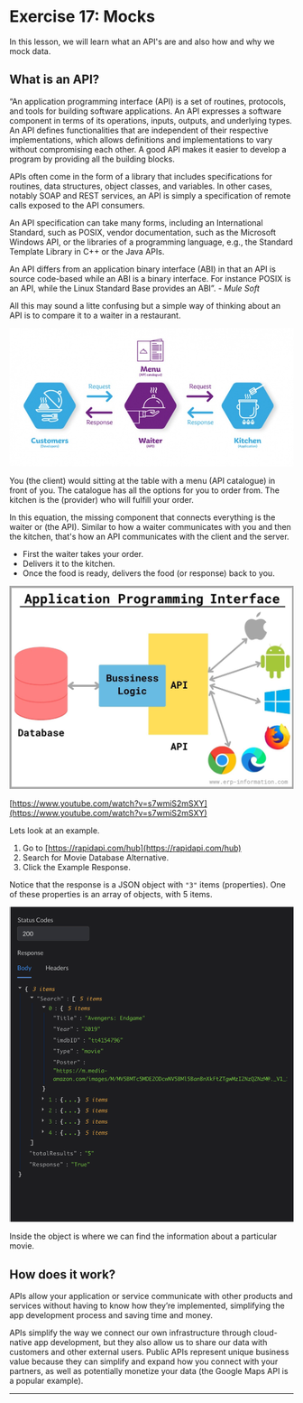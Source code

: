 # Exercise 17: Mocks

In this lesson, we will learn what an  API's are and also how and why we mock data.

## What is an API?

“An application programming interface (API) is a set of routines, protocols, and tools for building software applications. An API expresses a software component in terms of its operations, inputs, outputs, and underlying types. An API defines functionalities that are independent of their respective implementations, which allows definitions and implementations to vary without compromising each other. A good API makes it easier to develop a program by providing all the building blocks.

APIs often come in the form of a library that includes specifications for routines, data structures, object classes, and variables. In other cases, notably SOAP and REST services, an API is simply a specification of remote calls exposed to the API consumers.

An API specification can take many forms, including an International Standard, such as POSIX, vendor documentation, such as the Microsoft Windows API, or the libraries of a programming language, e.g., the Standard Template Library in C++ or the Java APIs.

An API differs from an application binary interface (ABI) in that an API is source code-based while an ABI is a binary interface. For instance POSIX is an API, while the Linux Standard Base provides an ABI”.
*- Mule Soft*

 All this may sound a litte confusing but a simple way of thinking about an API is to compare it to a waiter in a restaurant.

 ![API Waiter Example](assets/863_Infographie-API-restaurant-EN-800-100.jpg)

You (the client) would sitting at the table with a menu (API catalogue) in front of you. The catalogue has all the options for you to order from. The kitchen is the (provider) who will fulfill your order.

In this equation, the missing component that connects everything is the waiter or (the API). Similar to how a waiter communicates with you and then the kitchen, that's how an API communicates with the client and the server.

- First the waiter takes your order.
- Delivers it to the kitchen.
- Once the food is ready, delivers the food (or response) back to you.
  
![API](assets/Application-programming-interface-new.jpg)

[https://www.youtube.com/watch?v=s7wmiS2mSXY](https://www.youtube.com/watch?v=s7wmiS2mSXY)

Lets look at an example.

1. Go to [https://rapidapi.com/hub](https://rapidapi.com/hub)
2. Search for Movie Database Alternative.
3. Click the Example Response.

Notice that the response is a JSON object with `"3"` items (properties). One of these properties is an array of objects, with 5 items.

![API ScreenShot](assets/Screen%20Shot%202022-05-02%20at%2010.51.02%20AM.png)

Inside the object is where we can find the information about a particular movie.

## How does it work?

APIs allow your application or service communicate with other products and services without having to know how they’re implemented, simplifying the app development process and saving time and money.

APIs simplify the way we connect our own infrastructure through cloud-native app development, but they also allow us to share our data with customers and other external users.
Public APIs represent unique business value because they can simplify and expand how you connect with your partners, as well as potentially monetize your data (the Google Maps API is a popular example).

---
